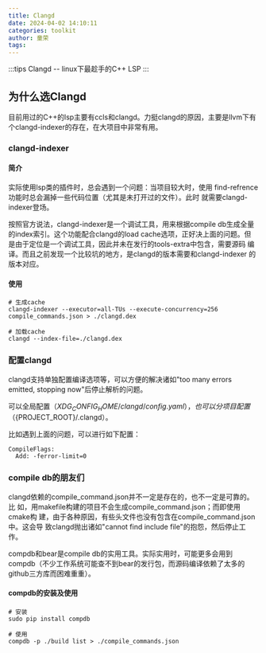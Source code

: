 ```yaml
---
title: Clangd
date: 2024-04-02 14:10:11
categories: toolkit
author: 童荣
tags:
---
```

:::tips Clangd -- linux下最趁手的C++ LSP ::: <!-- more -->

## 为什么选Clangd ##

目前用过的C++的lsp主要有ccls和clangd。力挺clangd的原因，主要是llvm下有
个clangd-indexer的存在，在大项目中非常有用。

### clangd-indexer ###

#### 简介 ####

实际使用lsp类的插件时，总会遇到一个问题：当项目较大时，使用
find-refrence功能时总会漏掉一些代码位置（尤其是未打开过的文件）。此时
就需要clangd-indexer登场。

按照官方说法，clangd-indexer是一个调试工具，用来根据compile db生成全量
的index索引。这个功能配合clangd的load cache选项，正好决上面的问题。但
是由于定位是一个调试工具，因此并未在发行的tools-extra中包含，需要源码
编译。而且之前发现一个比较坑的地方，是clangd的版本需要和clangd-indexer
的版本对应。


#### 使用 ####

``` shell
# 生成cache
clangd-indexer --executor=all-TUs --execute-concurrency=256
compile_commands.json > ./clangd.dex

# 加载cache
clangd --index-file=./clangd.dex
```

### 配置clangd ###

clangd支持单独配置编译选项等，可以方便的解决诸如"too many errors
emitted, stopping now"后停止解析的问题。

可以全局配置（$XDG_CONFIG_HOME/clangd/config.yaml），也可以分项目配置
（${PROJECT_ROOT}/.clangd）。

比如遇到上面的问题，可以进行如下配置：

``` shell
CompileFlags:
  Add: -ferror-limit=0
```

### compile db的朋友们 ###

clangd依赖的compile_command.json并不一定是存在的，也不一定是可靠的。比
如，用makefile构建的项目不会生成compile_command.json；而即使用cmake构
建，由于各种原因，有些头文件也没有包含在compile_command.json中。这会导
致clangd抛出诸如"cannot find include file"的抱怨，然后停止工作。

compdb和bear是compile db的实用工具。实际实用时，可能更多会用到
compdb（不少工作系统可能查不到bear的发行包，而源码编译依赖了太多的
github三方库而困难重重）。

#### compdb的安装及使用 ####

``` shell
# 安装
sudo pip install compdb

# 使用
compdb -p ./build list > ./compile_commands.json
```


